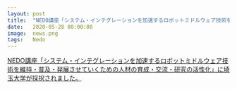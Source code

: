 ```yaml
---
layout: post
title:  "NEDO講座「システム・インテグレーションを加速するロボットミドルウェア技術を維持・普及・発展させていくための人材の育成・交流・研究の活性化」に埼玉大学が採択されました。"
date:   2020-05-28 00:00:00
image:  news.png
tags:   Nedo
---
```

	
[NEDO講座「システム・インテグレーションを加速するロボットミドルウェア技術を維持・普及・発展させていくための人材の育成・交流・研究の活性化」に埼玉大学が採択されました。](https://www.nedo.go.jp/koubo/CD3_100205.html)

